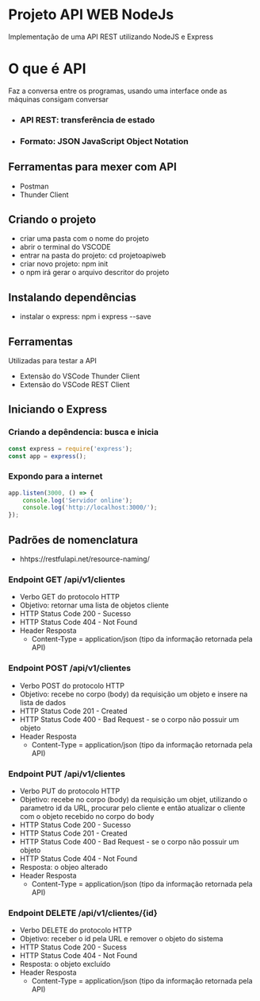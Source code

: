 # Projeto API WEB NodeJs
Implementação de uma API REST utilizando NodeJS e Express

# O que é API
Faz a conversa entre os programas, usando uma interface onde as máquinas consigam conversar
- ### API REST: transferência de estado
- ### Formato: JSON JavaScript Object Notation

## Ferramentas para mexer com API
- Postman
- Thunder Client

## Criando o projeto
- criar uma pasta com o nome do projeto
- abrir o terminal do VSCODE
- entrar na pasta do projeto: cd projetoapiweb
- criar novo projeto: npm init
- o npm irá gerar o arquivo descritor do projeto


## Instalando dependências
- instalar o express: npm i express --save

## Ferramentas
Utilizadas para testar a API
- Extensão do VSCode Thunder Client
- Extensão do VSCode REST Client

## Iniciando o Express
### Criando a depêndencia: busca e inicia
```javascript
const express = require('express');
const app = express();
```

### Expondo para a internet
```javascript
app.listen(3000, () => {
    console.log('Servidor online');
    console.log('http://localhost:3000/');
});
```

## Padrões de nomenclatura
- hhtps://restfulapi.net/resource-naming/

### Endpoint GET /api/v1/clientes
- Verbo GET do protocolo HTTP
- Objetivo: retornar uma lista de objetos cliente
- HTTP Status Code 200 - Sucesso
- HTTP Status Code 404 - Not Found
- Header Resposta
    - Content-Type = application/json (tipo da informação retornada pela API)

### Endpoint POST /api/v1/clientes
- Verbo POST do protocolo HTTP
- Objetivo: recebe no corpo (body) da requisição um objeto e insere na lista de dados
- HTTP Status Code 201 - Created
- HTTP Status Code 400 - Bad Request - se o corpo não possuir um objeto
- Header Resposta
    - Content-Type = application/json (tipo da informação retornada pela API)

### Endpoint PUT /api/v1/clientes
- Verbo PUT do protocolo HTTP
- Objetivo: recebe no corpo (body) da requisição um objet, utilizando o parametro id da URL, procurar pelo cliente e então atualizar o cliente com o objeto recebido no corpo do body
- HTTP Status Code 200 - Sucesso
- HTTP Status Code 201 - Created
- HTTP Status Code 400 - Bad Request - se o corpo não possuir um objeto
- HTTP Status Code 404 - Not Found
- Resposta: o objeo alterado
- Header Resposta
    - Content-Type = application/json (tipo da informação retornada pela API)

### Endpoint DELETE /api/v1/clientes/{id}
- Verbo DELETE do protocolo HTTP
- Objetivo: receber o id pela URL e remover o objeto do sistema
- HTTP Status Code 200 - Sucess
- HTTP Status Code 404 - Not Found
- Resposta: o objeto excluído
- Header Resposta
    - Content-Type = application/json (tipo da informação retornada pela API)
